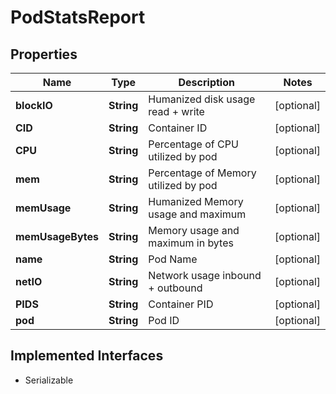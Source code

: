 

# PodStatsReport


## Properties

| Name | Type | Description | Notes |
|------------ | ------------- | ------------- | -------------|
|**blockIO** | **String** | Humanized disk usage read + write |  [optional] |
|**CID** | **String** | Container ID |  [optional] |
|**CPU** | **String** | Percentage of CPU utilized by pod |  [optional] |
|**mem** | **String** | Percentage of Memory utilized by pod |  [optional] |
|**memUsage** | **String** | Humanized Memory usage and maximum |  [optional] |
|**memUsageBytes** | **String** | Memory usage and maximum in bytes |  [optional] |
|**name** | **String** | Pod Name |  [optional] |
|**netIO** | **String** | Network usage inbound + outbound |  [optional] |
|**PIDS** | **String** | Container PID |  [optional] |
|**pod** | **String** | Pod ID |  [optional] |


## Implemented Interfaces

* Serializable



